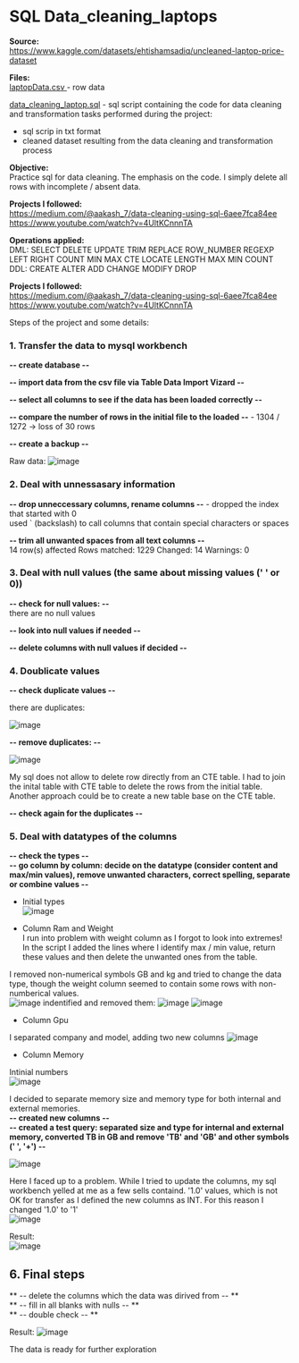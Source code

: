 # SQL Data_cleaning_laptops
**Source:**  
https://www.kaggle.com/datasets/ehtishamsadiq/uncleaned-laptop-price-dataset  

**Files:**  
[laptopData.csv ](https://github.com/boudzela/data_cleaning/blob/3e2525303ca20098f1581bd8c3b816f9dee45096/laptopData.csv)- row data 
 
[data_cleaning_laptop.sql](https://github.com/boudzela/data_cleaning/blob/fe158f390bad31bc4f270319bf14e905a1908ac5/data_cleaning_laptop.sql) -  sql script containing the code for data cleaning and transformation tasks performed during the project:
- sql scrip in txt format 
- cleaned dataset resulting from the data cleaning and transformation process 

**Objective:**  
Practice sql for data cleaning. The emphasis on the code. I simply delete all rows with incomplete / absent data.  


**Projects I followed:**  
https://medium.com/@aakash_7/data-cleaning-using-sql-6aee7fca84ee  
https://www.youtube.com/watch?v=4UltKCnnnTA  

**Operations applied:**  
DML: 
SELECT
DELETE
UPDATE
TRIM
REPLACE
ROW_NUMBER
REGEXP
LEFT
RIGHT
COUNT 
MIN 
MAX
CTE 
LOCATE
LENGTH
MAX
MIN
COUNT   
DDL: 
CREATE
ALTER
ADD
CHANGE
MODIFY
DROP

**Projects I followed:**  
https://medium.com/@aakash_7/data-cleaning-using-sql-6aee7fca84ee  
https://www.youtube.com/watch?v=4UltKCnnnTA  


  
Steps of the project and some details: 
###  1. Transfer the data to mysql workbench  

**--  create database  --**   

**--  import data from the csv file via Table Data Import Vizard --**  

**--  select all columns to see if the data has been loaded correctly --**  

**--  compare the number of rows in the initial file to the loaded  --**    - 1304 / 1272 -> loss of 30 rows  

**--  create a backup --**  

Raw data: 
![image](https://github.com/user-attachments/assets/571dd5b0-47e8-4da1-9de2-94097cb30ff5)

### 2. Deal with unnessasary information

**-- drop unneccessary columns, rename columns --**  - dropped the index that started with 0  
used ` (backslash) to call columns that contain special characters or spaces  

**-- trim all unwanted spaces from all text columns --**   
14 row(s) affected Rows matched: 1229  Changed: 14  Warnings: 0


### 3. Deal with null values (the same about missing values (' ' or 0))  

**-- check for null values: --**  
there are no null values  

**-- look into null values if needed --**  

**-- delete columns with null values if decided --**  


### 4. Doublicate values

**-- check duplicate values --**    

there are duplicates:

![image](https://github.com/user-attachments/assets/be437edc-8e00-4c69-a067-0805b47bbd98)

**-- remove duplicates: --**   

![image](https://github.com/user-attachments/assets/b4f03ee0-bb78-47e2-be2b-16f7bdf85f0d)

My sql does not allow to delete row  directly from an CTE table. I had to join the inital table with CTE table to delete the rows from the initial table. Another approach could be to create a new table base on  the CTE table.  

**-- check again for the duplicates --** 


### 5. Deal with datatypes of the columns  
**-- check the types --  
-- go column by column: decide on the datatype (consider content and max/min values), remove unwanted characters, correct spelling, separate or combine values --**  

* Initial types  
![image](https://github.com/user-attachments/assets/b7b2ce6e-9720-4b54-89ad-111a2802aa5e)  

* Column Ram and Weight    
I run into problem with weight column as I forgot to look into extremes!  In the script I added the lines where I identify max / min value, return these values and then delete the unwanted ones from the table.  
   
I removed non-numerical symbols GB and kg and tried to change the data type, though the weight column seemed to contain some rows with non-numberical values.   
![image](https://github.com/user-attachments/assets/9c91cc7f-807a-490d-b50d-2f9aeed44f3d)
 indentified and removed them: 
![image](https://github.com/user-attachments/assets/fcaaad36-9871-493b-9f11-405798883e0c)
![image](https://github.com/user-attachments/assets/4ec8615e-0920-41de-a4de-bf1be1db6402)  

* Column Gpu
  
I separated company and model, adding two new columns
![image](https://github.com/user-attachments/assets/d694b97b-824f-4988-b303-63c81c748c4c)

* Column Memory
    
Intinial numbers  
![image](https://github.com/user-attachments/assets/3b250bca-7d77-41b1-9a5a-f6caa0b38954)

I decided to separate memory size and memory type for both internal and external memories.   
**-- created new columns --**  
**-- created a test query: separated size and type for internal and external memory, converted TB in GB and remove 'TB' and 'GB' and other symbols (' ', '+') --**   

![image](https://github.com/user-attachments/assets/79f71c8b-77e9-442f-8f2e-b46ea7e9f08a)  


Here I faced up to a problem. While I tried to update the columns, my sql workbench yelled at me as a few sells containd. '1.0' values, which is not OK for transfer as I defined the new columns as INT. For this reason I changed '1.0' to '1'  
![image](https://github.com/user-attachments/assets/30f023ff-dbe8-42b5-8a1f-2a89db2601d0)  

Result:   
![image](https://github.com/user-attachments/assets/29f419f4-3e0c-4dd8-a6ce-213fc0337b4e)

## 6. Final steps  
** -- delete the columns which the data was dirived from -- **   
** -- fill in all blanks with nulls -- **   
** -- double check -- **  

  

Result: 
![image](https://github.com/user-attachments/assets/67ab4bca-2c1c-4598-b2b8-e9662cf4c0cc)  

The data is ready for further exploration






















